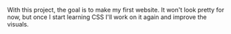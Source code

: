 With this project, the goal is to make my first website. It won't look pretty for now, but once I start learning CSS I'll work on it again and improve the visuals.